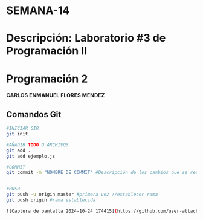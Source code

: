 # SEMANA-14
# Descripción: Laboratorio #3 de Programación II
# Programación 2

**CARLOS ENMANUEL FLORES MENDEZ**

## Comandos Git

```sh
#INICIAR GIR
git init

#AÑADIR TODO O ARCHIVOS
git add . 
git add ejemplo.js

#COMMIT
git commit -m "NOMBRE DE COMMIT" #Descripción de los cambios que se realizaron


#PUSH
git push -u origin master #primera vez //establecer rama
git push origin #rama establecida

![Captura de pantalla 2024-10-24 174415](https://github.com/user-attachments/assets/bcaeb276-40d6-4f57-8542-678adff89395)

